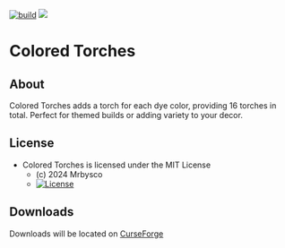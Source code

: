 [![build](https://github.com/Mrbysco/ColoredTorches/actions/workflows/build.yml/badge.svg)](https://github.com/Mrbysco/ColoredTorches/actions/workflows/build.yml) 
[![](http://cf.way2muchnoise.eu/versions/1161227.svg)](https://www.curseforge.com/minecraft/mc-mods/colored-torches)

# Colored Torches #

## About ##
Colored Torches adds a torch for each dye color, providing 16 torches in total. Perfect for themed builds or adding variety to your decor.

## License ##
* Colored Torches is licensed under the MIT License
  - (c) 2024 Mrbysco
  - [![License](https://img.shields.io/badge/License-MIT-red.svg?style=flat)](http://opensource.org/licenses/MIT)

## Downloads ##
Downloads will be located on [CurseForge](https://www.curseforge.com/minecraft/mc-mods/colored-torches)
